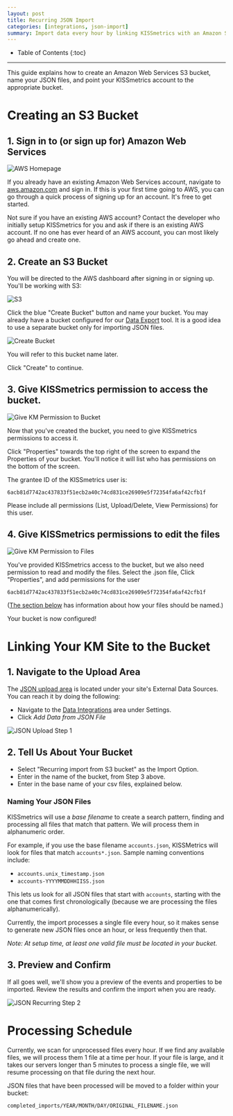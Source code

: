 ```yaml
---
layout: post
title: Recurring JSON Import
categories: [integrations, json-import]
summary: Import data every hour by linking KISSmetrics with an Amazon S3 bucket containing multiple `.json` files.
---
```

* Table of Contents
{:toc}
* * *

This guide explains how to create an Amazon Web Services S3 bucket, name your JSON files, and point your KISSmetrics account to the appropriate bucket.

# Creating an S3 Bucket

## 1. Sign in to (or sign up for) Amazon Web Services
![AWS Homepage][1]

If you already have an existing Amazon Web Services account, navigate to [aws.amazon.com][aws] and sign in. If this is your first time going to AWS, you can go through a quick process of signing up for an account. It's free to get started.

Not sure if you have an existing AWS account? Contact the developer who initially setup KISSmetrics for you and ask if there is an existing AWS account. If no one has ever heard of an AWS account, you can most likely go ahead and create one.

## 2. Create an S3 Bucket

You will be directed to the AWS dashboard after signing in or signing up. You'll be working with S3:

![S3][2]

Click the blue "Create Bucket" button and name your bucket. You may already have a bucket configured for our [Data Export][data] tool. It is a good idea to use a separate bucket only for importing JSON files.

![Create Bucket][3]

You will refer to this bucket name later.

Click "Create" to continue.

## 3. Give KISSmetrics permission to access the bucket.
![Give KM Permission to Bucket][4]

Now that you've created the bucket, you need to give KISSmetrics permissions to access it.

Click "Properties" towards the top right of the screen to expand the Properties of your bucket. You'll notice it will list who has permissions on the bottom of the screen.

The grantee ID of the KISSmetrics user is:

`6acb81d7742ac437833f51ecb2a40c74cd831ce26909e5f72354fa6af42cfb1f`

Please include all permissions (List, Upload/Delete, View Permissions) for this user.

## 4. Give KISSmetrics permissions to edit the files
![Give KM Permission to Files][5]

You've provided KISSmetrics access to the bucket, but we also need permission to read and modify the files. Select the .json file, Click "Properties", and add permissions for the user

`6acb81d7742ac437833f51ecb2a40c74cd831ce26909e5f72354fa6af42cfb1f`

([The section below](/integrations/json-import/recurring-import#naming_your_csv_files) has information about how your files should be named.)

Your bucket is now configured!

# Linking Your KM Site to the Bucket

## 1. Navigate to the Upload Area

The [JSON upload area][json-new] is located under your site's External Data Sources. You can reach it by doing the following:

* Navigate to the [Data Integrations][external-data] area under Settings.
* Click *Add Data from JSON File*

![JSON Upload Step 1][screenshot-1]

## 2. Tell Us About Your Bucket

* Select "Recurring import from S3 bucket" as the Import Option.
* Enter in the name of the bucket, from Step 3 above.
* Enter in the base name of your csv files, explained below.

### Naming Your JSON Files

KISSmetrics will use a *base filename* to create a search pattern, finding and processing all files that match that pattern. We will process them in alphanumeric order.

For example, if you use the base filename `accounts.json`, KISSMetrics will look for files that match `accounts*.json`. Sample naming conventions include:

* `accounts.unix_timestamp.json`
* `accounts-YYYYMMDDHHIISS.json`

This lets us look for all JSON files that start with `accounts`, starting with the one that comes first chronologically (because we are processing the files alphanumerically).

Currently, the import processes a single file every hour, so it makes sense to generate new JSON files once an hour, or less frequently then that.

*Note: At setup time, at least one valid file must be located in your bucket.*

## 3. Preview and Confirm

If all goes well, we'll show you a preview of the events and properties to be imported. Review the results and confirm the import when you are ready.

![JSON Recurring Step 2][screenshot-2]

# Processing Schedule

Currently, we scan for unprocessed files every hour. If we find any available files, we will process them 1 file at a time per hour. If your file is large, and it takes our servers longer than 5 minutes to process a single file, we will resume processing on that file during the next hour.

JSON files that have been processed will be moved to a folder within your bucket:

`completed_imports/YEAR/MONTH/DAY/ORIGINAL_FILENAME.json`

[screenshot-1]: http://kissmetrics-support-files.s3.amazonaws.com/assets/integrations/json-import/json-linking-step-5.png
[screenshot-2]: http://kissmetrics-support-files.s3.amazonaws.com/assets/integrations/json-import/json-import-preview.png
[1]: https://s3.amazonaws.com/kissmetrics-support-files/assets/integrations/csv-import/01-recurring-bucket.png
[2]: https://s3.amazonaws.com/kissmetrics-support-files/assets/integrations/csv-import/02-recurring-bucket.png
[3]: https://s3.amazonaws.com/kissmetrics-support-files/assets/integrations/csv-import/03-recurring-bucket.png
[4]: http://kissmetrics-support-files.s3.amazonaws.com/assets/integrations/json-import/json-imports-step-3.png
[5]: http://kissmetrics-support-files.s3.amazonaws.com/assets/integrations/json-import/json-imports-step-4.png

[aws]: https://aws.amazon.com
[settings]: https://app.kissmetrics.com/settings
[external-data]: https://www.kissmetric.com/external_data
[json-new]: https://app.kissmetrics.com/external_data/json.new

[data]: /apis/data
